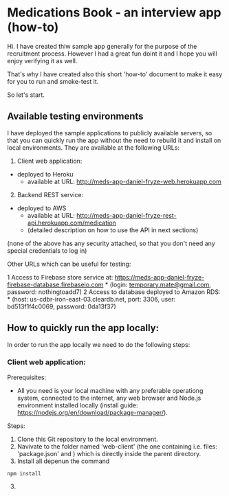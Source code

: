 # Medications Book - an interview app (how-to)

Hi. I have created thiw sample app generally for the purpose of the recruitment process. However I had a great fun doint it and I hope you will enjoy verifying it as well.

That's why I have created also this short 'how-to' document to make it easy for you to run and smoke-test it.

So let's start.

## Available testing environments

I have deployed the sample applications to publicly available servers, so that you can quickly run the app without the need to rebuild it and install on local environments. They are available at the following URLs:

1. Client web application:
  * deployed to Heroku
    * available at URL: http://meds-app-daniel-fryze-web.herokuapp.com
2. Backend REST service:
  * deployed to AWS
    * available at URL: http://meds-app-daniel-fryze-rest-api.herokuapp.com/medication
    * (detailed description on how to use the API in next sections)

(none of the above has any security attached, so that you don't need any special credentials to log in)

Other URLs which can be useful for testing:

  1 Access to Firebase store service at: https://meds-app-daniel-fryze-firebase-database.firebaseio.com
    * (login: temporary.mate@gmail.com, password: nothingtoadd7)
  2 Access to database deployed to Amazon RDS:
    * (host: us-cdbr-iron-east-03.cleardb.net, port: 3306, user: bd513f1f4c0069, password: 0da13f37)

## How to quickly run the app locally:

In order to run the app locally we need to do the following steps:

### Client web application:

Prerequisites:

* All you need is your local machine with any preferable operationg system, connected to the internet, any web browser and Node.js environment installed locally (install guide: https://nodejs.org/en/download/package-manager/).

Steps:
1. Clone this Git repository to the local environment.
2. Navivate to the folder named 'web-client' (the one containing i.e. files: 'package.json' and ) which is directly inside the parent directory.
2. Install all depenun the command
```
npm install
```
3. 
